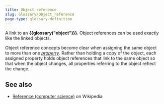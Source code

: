 ```yaml
---
title: Object reference
slug: Glossary/Object_reference
page-type: glossary-definition
---
```


A link to an **{{glossary("object")}}**. Object references can be used exactly like the linked objects.

Object reference concepts become clear when assigning the same object to more than one _[property](Glossary/Property/JavaScript)_. Rather than holding a copy of the object, each assigned property holds object references that link to the same object so that when the object changes, all properties referring to the object reflect the change.

## See also

- [Reference (computer science)](<https://en.wikipedia.org/wiki/Reference_(computer_science)>) on Wikipedia

